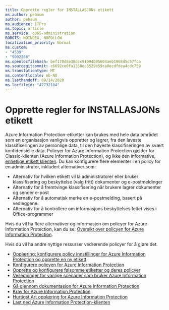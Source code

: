 ```yaml
---
title: Opprette regler for INSTALLASJONs etikett
ms.author: pebaum
author: pebaum
ms.audience: ITPro
ms.topic: article
ms.service: o365-administration
ROBOTS: NOINDEX, NOFOLLOW
localization_priority: Normal
ms.custom:
- "4539"
- "9002266"
ms.openlocfilehash: bef170d8e38dcc91094b95604aeb1968d5c57fca
ms.sourcegitcommit: c6692ce0fa1358ec3529e59ca0ecdfdea4cdc759
ms.translationtype: MT
ms.contentlocale: nb-NO
ms.lasthandoff: 09/14/2020
ms.locfileid: "47732184"
---
```

# <a name="creating-aip-label-policies"></a>Opprette regler for INSTALLASJONs etikett

Azure Information Protection-etiketter kan brukes med hele data området som en organisasjon vanligvis oppretter og lagrer, fra den laveste klassifiseringen av personlige data, til den høyeste klassifiseringen av svært konfidensielle data. Policyer for Azure Information Protection gjelder for Classic-klienten (Azure Information Protection), og ikke den informative,  [enhetlige etikett klienten](https://docs.microsoft.com/azure/information-protection/rms-client/unifiedlabelingclient-version-release-history). Du kan konfigurere flere elementer i en policy for en administrator, inkludert alternativer som:

- Alternativ for hvilken etikett vil la administratorer eller bruker klassifisering og beskyttelse (valg fritt) dokumenter og e-postmeldinger
- Alternativ for å fremtvinge klassifisering når brukere lagrer dokumenter og sender e-post
- Alternativ for å automatisk merke en e-postmelding, basert på vedleggene.
- Alternativ for å kontrollere om informasjons beskyttelses feltet vises i Office-programmer

Hvis du vil ha flere alternativer og informasjon om policyer for Azure Information Protection, kan du se: [Oversikt over policyen for Azure Information Protection](https://docs.microsoft.com/azure/information-protection/overview-policy).  

Hvis du vil ha andre nyttige ressurser vedrørende policyer for å gjøre det.

- [Opplæring: konfigurere policy innstillinger for Azure Information Protection og opprette en ny etikett](https://docs.microsoft.com/azure/information-protection/infoprotect-quick-start-tutorial)  
- [Konfigurere policyen for Azure Information Protection](https://docs.microsoft.com/azure/information-protection/configure-policy)  
- [Opprette og konfigurere følsomme etiketter og deres policyer](https://docs.microsoft.com/microsoft-365/compliance/create-sensitivity-labels)  
- [Veiledninger for vanlige scenarier som bruker Azure Information Protection](https://docs.microsoft.com/azure/information-protection/how-to-guides)  
- [Gå gjennom dokumentasjon for Azure Information Protection](https://docs.microsoft.com/azure/information-protection/what-is-information-protection)  
- [Krav for Azure Information Protection](https://docs.microsoft.com/azure/information-protection/get-started/requirements)  
- [Hurtigst Art opplæring for Azure Information Protection](https://docs.microsoft.com/azure/information-protection/get-started/infoprotect-quick-start-tutorial)  
- [Last ned Azure Information Protection-klienten](https://www.microsoft.com/download/details.aspx?id=53018)